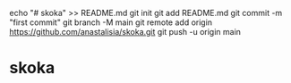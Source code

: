 echo "# skoka" >> README.md
git init
git add README.md
git commit -m "first commit"
git branch -M main
git remote add origin https://github.com/anastalisia/skoka.git
git push -u origin main
# skoka
